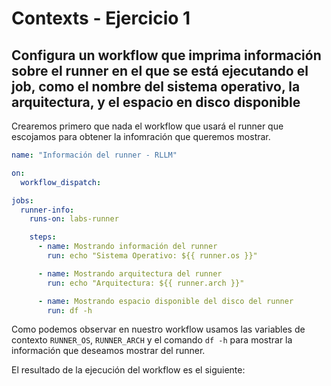 # Contexts - Ejercicio 1

## Configura un workflow que imprima información sobre el runner en el que se está ejecutando el job, como el nombre del sistema operativo, la arquitectura, y el espacio en disco disponible

Crearemos primero que nada el workflow que usará el runner que escojamos para obtener la infomración que queremos mostrar.

```yaml
name: "Información del runner - RLLM"

on:
  workflow_dispatch:

jobs:
  runner-info:
    runs-on: labs-runner

    steps:
      - name: Mostrando información del runner
        run: echo "Sistema Operativo: ${{ runner.os }}"

      - name: Mostrando arquitectura del runner
        run: echo "Arquitectura: ${{ runner.arch }}"

      - name: Mostrando espacio disponible del disco del runner
        run: df -h
```

Como podemos observar en nuestro workflow usamos las variables de contexto `RUNNER_OS`, `RUNNER_ARCH` y el comando `df -h` para mostrar la información que deseamos mostrar del runner.

El resultado de la ejecución del workflow es el siguiente:

